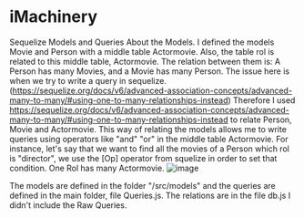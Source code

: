 # iMachinery
Sequelize Models and Queries
About the Models.
I defined the models Movie and Person with a middle table Actormovie. Also, the table rol is related to this middle table, Actormovie.
The relation between them is:
A Person has many Movies, and a Movie has many Person. The issue here is when we try to write a query in sequelize. 
(https://sequelize.org/docs/v6/advanced-association-concepts/advanced-many-to-many/#using-one-to-many-relationships-instead)
Therefore I used https://sequelize.org/docs/v6/advanced-association-concepts/advanced-many-to-many/#using-one-to-many-relationships-instead to relate
Person, Movie and Actormovie. This way of relating the models allows me to write queries using operators like "and" "or" in the middle table Actormovie. For instance,
let's say that we want to find all the movies of a Person which rol is "director", we use the [Op] operator from squelize in order to set that condition. 
One Rol has many Actormovie.
![image](https://user-images.githubusercontent.com/44151017/196314045-fe2e7c15-c445-4c9c-ae92-62b7edf04489.png)

The models are defined in the folder "/src/models" and the queries are defined in the main folder, file Queries.js. The relations are in the file db.js
I didn't include the Raw Queries. 
